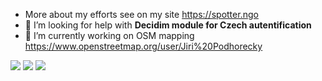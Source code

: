 
- More about my efforts see on my site https://spotter.ngo
- 🤔 I’m looking for help with **Decidim module for Czech autentification**
- 🔭 I’m currently working on OSM mapping https://www.openstreetmap.org/user/Jiri%20Podhorecky

<!--
## Hi there 👋
**trendspotter/trendspotter** is a ✨ _special_ ✨ repository because its `README.md` (this file) appears on your GitHub profile.

Here are some ideas to get you started:

- 🌱 I’m currently learning ...
- 👯 I’m looking to collaborate on ...
- 💬 Ask me about ...
- 📫 How to reach me: ...
- 😄 Pronouns: ...
- ⚡ Fun fact: ...
-->

[![](https://ossrank.com/widget/459900)](https://ossrank.com/c/459900)
[![](https://ossrank.com/widget/443868)](https://ossrank.com/c/443868)
[![](https://ossrank.com/widget/673896)](https://ossrank.com/c/673896)
